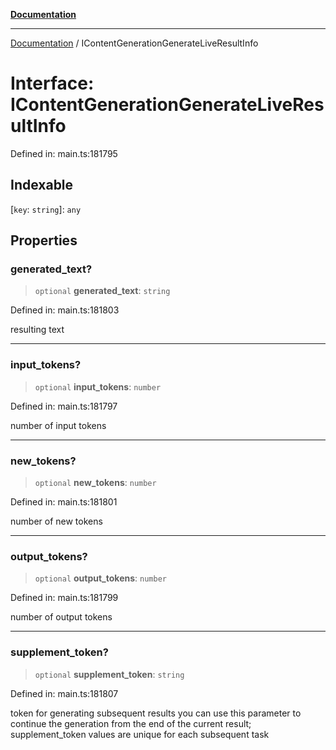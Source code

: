 [**Documentation**](../README.md)

***

[Documentation](../README.md) / IContentGenerationGenerateLiveResultInfo

# Interface: IContentGenerationGenerateLiveResultInfo

Defined in: main.ts:181795

## Indexable

\[`key`: `string`\]: `any`

## Properties

### generated\_text?

> `optional` **generated\_text**: `string`

Defined in: main.ts:181803

resulting text

***

### input\_tokens?

> `optional` **input\_tokens**: `number`

Defined in: main.ts:181797

number of input tokens

***

### new\_tokens?

> `optional` **new\_tokens**: `number`

Defined in: main.ts:181801

number of new tokens

***

### output\_tokens?

> `optional` **output\_tokens**: `number`

Defined in: main.ts:181799

number of output tokens

***

### supplement\_token?

> `optional` **supplement\_token**: `string`

Defined in: main.ts:181807

token for generating subsequent results
you can use this parameter to continue the generation from the end of the current result;
supplement_token values are unique for each subsequent task
